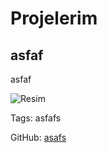 # Projelerim

## asfaf

asfaf

![Resim](https://res.cloudinary.com/dbbtdnneh/image/upload/v1732823154/kgnzesvoasu7fgcw6e1f.png)

Tags: asfafs

GitHub: [asafs](asafs)
